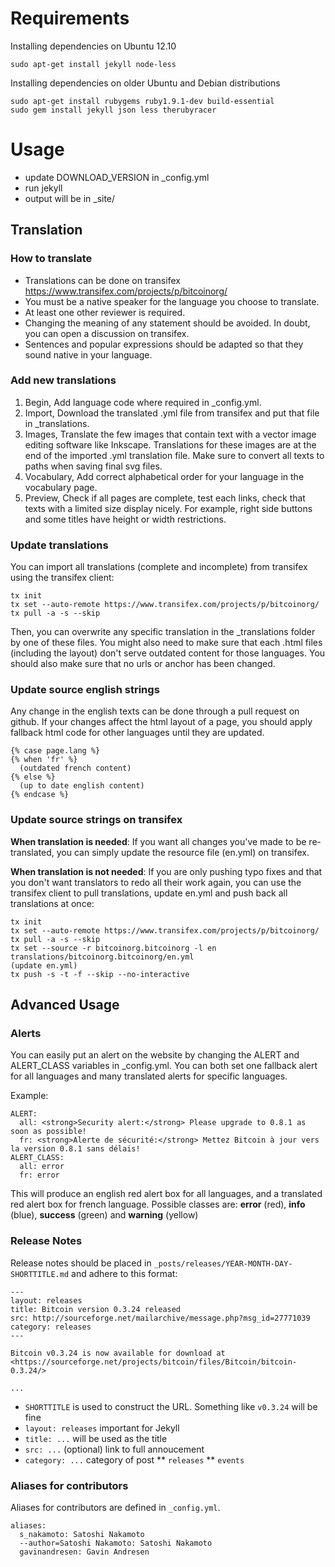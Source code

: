 # Requirements

Installing dependencies on Ubuntu 12.10

    sudo apt-get install jekyll node-less

Installing dependencies on older Ubuntu and Debian distributions

    sudo apt-get install rubygems ruby1.9.1-dev build-essential
    sudo gem install jekyll json less therubyracer

# Usage

* update DOWNLOAD\_VERSION in _config.yml
* run jekyll
* output will be in \_site/

## Translation

### How to translate

* Translations can be done on transifex https://www.transifex.com/projects/p/bitcoinorg/
* You must be a native speaker for the language you choose to translate.
* At least one other reviewer is required.
* Changing the meaning of any statement should be avoided. In doubt, you can open a discussion on transifex.
* Sentences and popular expressions should be adapted so that they sound native in your language.

### Add new translations

1. Begin, Add language code where required in _config.yml.
2. Import, Download the translated .yml file from transifex and put that file in _translations.
3. Images, Translate the few images that contain text with a vector image editing software like Inkscape. Translations for these images are at the end of the imported .yml translation file. Make sure to convert all texts to paths when saving final svg files.
4. Vocabulary, Add correct alphabetical order for your language in the vocabulary page.
5. Preview, Check if all pages are complete, test each links, check that texts with a limited size display nicely. For example, right side buttons and some titles have height or width restrictions.

### Update translations

You can import all translations (complete and incomplete) from transifex using the transifex client:

    tx init
    tx set --auto-remote https://www.transifex.com/projects/p/bitcoinorg/
    tx pull -a -s --skip
    
Then, you can overwrite any specific translation in the _translations folder by one of these files. You might also need to make sure that each .html files (including the layout) don't serve outdated content for those languages. You should also make sure that no urls or anchor has been changed.

### Update source english strings

Any change in the english texts can be done through a pull request on github. If your changes affect the html layout of a page, you should apply fallback html code for other languages until they are updated.

    {% case page.lang %}
    {% when 'fr' %}
      (outdated french content)
    {% else %}
      (up to date english content)
    {% endcase %}
    
### Update source strings on transifex

**When translation is needed**: If you want all changes you've made to be re-translated, you can simply update the resource file (en.yml) on transifex.

**When translation is not needed**: If you are only pushing typo fixes and that you don't want translators to redo all their work again, you can use the transifex client to pull translations, update en.yml and push back all translations at once:

    tx init
    tx set --auto-remote https://www.transifex.com/projects/p/bitcoinorg/
    tx pull -a -s --skip
    tx set --source -r bitcoinorg.bitcoinorg -l en translations/bitcoinorg.bitcoinorg/en.yml
    (update en.yml)
    tx push -s -t -f --skip --no-interactive

## Advanced Usage

### Alerts

You can easily put an alert on the website by changing the ALERT and ALERT\_CLASS variables in _config.yml.
You can both set one fallback alert for all languages and many translated alerts for specific languages.

Example:

```
ALERT:
  all: <strong>Security alert:</strong> Please upgrade to 0.8.1 as soon as possible!
  fr: <strong>Alerte de sécurité:</strong> Mettez Bitcoin à jour vers la version 0.8.1 sans délais!
ALERT_CLASS:
  all: error
  fr: error
```

This will produce an english red alert box for all languages, and a translated red alert box for french language.
Possible classes are: **error** (red), **info** (blue), **success** (green) and **warning** (yellow)

### Release Notes

Release notes should be placed in `_posts/releases/YEAR-MONTH-DAY-SHORTTITLE.md` and adhere to this format:

```
---
layout: releases
title: Bitcoin version 0.3.24 released
src: http://sourceforge.net/mailarchive/message.php?msg_id=27771039
category: releases
---

Bitcoin v0.3.24 is now available for download at
<https://sourceforge.net/projects/bitcoin/files/Bitcoin/bitcoin-0.3.24/>

...
```
* `SHORTTITLE` is used to construct the URL. Something like `v0.3.24` will be fine
* `layout: releases` important for Jekyll
* `title: ...` will be used as the title
* `src: ...` (optional) link to full annoucement
* `category: ...` category of post
** `releases`
** `events`

### Aliases for contributors

Aliases for contributors are defined in ```_config.yml```.

```
aliases:
  s_nakamoto: Satoshi Nakamoto
  --author=Satoshi Nakamoto: Satoshi Nakamoto
  gavinandresen: Gavin Andresen
```
